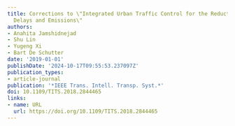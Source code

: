 ```yaml
---
title: Corrections to \"Integrated Urban Traffic Control for the Reduction of Travel
  Delays and Emissions\"
authors:
- Anahita Jamshidnejad
- Shu Lin
- Yugeng Xi
- Bart De Schutter
date: '2019-01-01'
publishDate: '2024-10-17T09:55:53.237097Z'
publication_types:
- article-journal
publication: '*IEEE Trans. Intell. Transp. Syst.*'
doi: 10.1109/TITS.2018.2844465
links:
- name: URL
  url: https://doi.org/10.1109/TITS.2018.2844465
---
```

